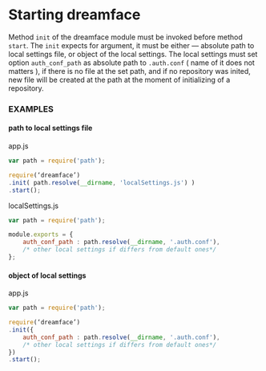 # Starting dreamface

Method `init` of the dreamface module must be invoked before method `start`. The `init` expects for argument, it must be either — absolute path to local settings file, or object of the local settings. The local settings must set option `auth_conf_path` as absolute path to `.auth.conf` ( name of it does not matters ), if there is no file at the set path, and if no repository was inited, new file will be created at the path at the moment of initializing of a repository.

### EXAMPLES

#### path to local settings file

app.js
```js
var path = require('path');

require(‘dreamface’)
.init( path.resolve(__dirname, 'localSettings.js') )
.start();
```

localSettings.js
```js
var path = require('path');

module.exports = {
    auth_conf_path : path.resolve(__dirname, '.auth.conf'),
    /* other local settings if differs from default ones*/
};
```

#### object of local settings

app.js
```js
var path = require('path');

require(‘dreamface’)
.init({
    auth_conf_path : path.resolve(__dirname, '.auth.conf'),
    /* other local settings if differs from default ones*/
})
.start();
```
